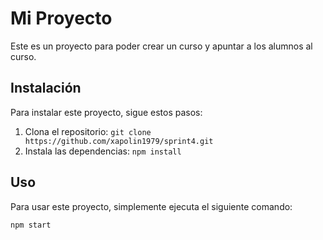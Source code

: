 # Mi Proyecto

Este es un proyecto para poder crear un curso y apuntar a los alumnos al curso.

## Instalación

Para instalar este proyecto, sigue estos pasos:

1. Clona el repositorio: `git clone https://github.com/xapolin1979/sprint4.git`
2. Instala las dependencias: `npm install`

## Uso

Para usar este proyecto, simplemente ejecuta el siguiente comando:

```bash
npm start